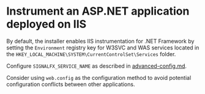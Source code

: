 # Instrument an ASP.NET application deployed on IIS

By default, the installer enables IIS instrumentation for .NET Framework
by setting the `Environment` registry key for W3SVC and WAS services
located in the `HKEY_LOCAL_MACHINE\SYSTEM\CurrentControlSet\Services` folder.

Configure `SIGNALFX_SERVICE_NAME` as described in [advanced-config.md](advanced-config.md#configuration-methods).

Consider using `web.config` as the configuration method
to avoid potential configuration conflicts between other applications.